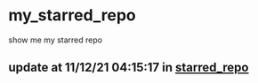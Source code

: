 # my_starred_repo
show me my starred repo

update at 11/12/21 04:15:17 in [starred_repo](./index.html)
---

